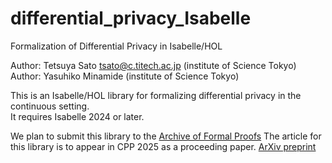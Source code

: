 # differential_privacy_Isabelle
Formalization of Differential Privacy in Isabelle/HOL

Author: Tetsuya Sato <tsato@c.titech.ac.jp> (institute of Science Tokyo)  
Author: Yasuhiko Minamide (institute of Science Tokyo)  

This is an Isabelle/HOL library for formalizing differential privacy in the continuous setting.  
It requires Isabelle 2024 or later.  

We plan to submit this library to the [Archive of Formal Proofs](https://www.isa-afp.org/) 
The article for this library is to appear in CPP 2025 as a proceeding paper. [ArXiv preprint](http://arxiv.org/abs/2410.15386) 


